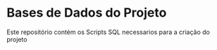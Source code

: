 # Bases de Dados do Projeto

Este repositório contém os Scripts SQL necessarios para a criação do projeto
